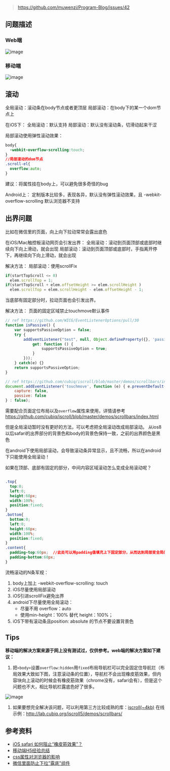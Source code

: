 > https://github.com/muwenzi/Program-Blog/issues/42

## 问题描述

### Web端
![image](https://user-images.githubusercontent.com/12554487/37186541-0de1a3c0-2381-11e8-9d4c-d0ee9d2d0fe3.png)

### 移动端
![image](https://cloud.githubusercontent.com/assets/12554487/19838265/762bb6ba-9f06-11e6-9de5-1047ad489f91.png)

## 滚动

全局滚动：滚动条在body节点或者更顶层 
局部滚动：在body下的某一个dom节点上

在iOS下： 
全局滚动：默认支持 
局部滚动：默认没有滚动条，切滑动起来干涩

局部滚动使用弹性滚动效果：

``` css
body{  
  -webkit-overflow-scrolling:touch;
}
//局部滚动的dom节点
.scroll-el{
  overflow:auto;
}
```

建议：将属性挂在body上，可以避免很多奇怪的bug

Android上： 
定制版本比较多，表现各异，默认没有弹性滚动效果，且 -webkit-overflow-scrolling 默认浏览器不支持

## 出界问题

比如在微信里的页面，向上向下拉动常常会露出底色 

在iOS/Mac触控板滚动网页会引发出界：
全局滚动：滚动到页面顶部或底部时继续向下向上滑动，就会出现 
局部滚动：滚动到页面顶部或底部时，手指离开停下，再继续向下向上滑动，就会出现

解决方法：
局部滚动：使用scrollFix

``` javascript
if(startTopScroll <= 0)  
  elem.scrollTop = 1;
if(startTopScroll + elem.offsetHeight >= elem.scrollHeight )  
  elem.scrollTop = elem.scrollHeight - elem.offsetHeight - 1;
```

当底部有固定部分时，拉动页面也会引发出界。

解决方法： 页面的固定区域禁止touchmove默认事件
```js
// ref https://github.com/WICG/EventListenerOptions/pull/30
function isPassive() {
    var supportsPassiveOption = false;
    try {
        addEventListener("test", null, Object.defineProperty({}, 'passive', {
            get: function () {
                supportsPassiveOption = true;
            }
        }));
    } catch(e) {}
    return supportsPassiveOption;
}

// ref https://github.com/cubiq/iscroll/blob/master/demos/scrollbars/index.html
document.addEventListener('touchmove', function (e) { e.preventDefault(); }, isPassive() ? {
	capture: false,
	passive: false
} : false);
```

需要配合页面定位布局以及`overflow`属性来使用，详情请参考 https://github.com/cubiq/iscroll/blob/master/demos/scrollbars/index.html

但是全局滚动暂时没有更好的方法，可以考虑把全局滚动改成局部滚动。 从ios8以后safari的出界部分的背景色和body的背景色保持一致，之前的出界颜色是黑色

在android下使用局部滚动，会导致滚动条异常显示，且不流畅，所以在android下只能使用全局滚动！

如果在顶部、底部有固定的部分，中间内容区域滚动怎么变成全局滚动呢？

``` css

.top{
  top:0;
  left:0;
  height:60px;
  width:100%;
  position:fixed;
}
.bottom{
  bottom:0;
  left:0;
  height:60px;
  width:100%;
  position:fixed;
}
.content{
  padding-top:60px;  //此处可以用padding值填充上下固定部分，从而达到局部变全局的目的
  padding-bottom:60px;
}
```

流畅滚动的N条军规：
1. body上加上 -webkit-overflow-scrolling: touch
2. iOS尽量使用局部滚动
3. iOS引进scrollFix避免出界
4. android下尽量使用全局滚动： 
   - 尽量不用 overflow：auto 
   - 使用min-height：100% 替代 height：100%；
5. iOS下带有滚动条且position: absolute 的节点不要设置背景色

## Tips

**移动端的解决方案来源于网上没有测试过，仅供参考。web端的解决方案如下建议：**

1. 把`<body>`设置`overflow:hidden`用`fixed`布局导航栏可以完全固定住导航拦（布局效果大致如下图，注意滚动条的位置），导航栏不会出现橡皮筋效果，但内容块向上滚动的时候会有橡皮筋效果（chrome没有，safari会有），但是这个问题也不大，相比导航栏露底色好了很多。

![image](https://user-images.githubusercontent.com/12554487/37186597-51710dd8-2381-11e8-8185-1c3896560992.png)

1. 如果要想完全解决该问题，可以利用第三方比较成熟的库：[iscroll(~4kb)](https://github.com/cubiq/iscroll) 在线示例：http://lab.cubiq.org/iscroll5/demos/scrollbars/

## 参考资料
- [iOS safari 如何阻止“橡皮筋效果”？](https://www.zhihu.com/question/22256539)
- [移动端H5经验总结](http://www.silent-lavender.cn/yi-dong-duan-h5jing-yan-zong-jie/)
- [css属性对浏览器的影响](https://csstriggers.com/)
- [微信里面防止下拉"露底"组件](http://www.cnblogs.com/yuanzm/p/4849568.html)
